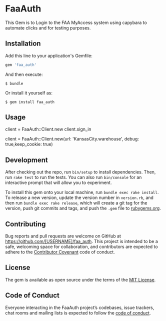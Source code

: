 # FaaAuth

This Gem is to Login to the FAA MyAccess system using capybara to automate clicks and for testing purposes.

## Installation

Add this line to your application's Gemfile:

```ruby
gem 'faa_auth'
```

And then execute:

    $ bundle

Or install it yourself as:

    $ gem install faa_auth

## Usage

client = FaaAuth::Client.new
client.sign_in

client = FaaAuth::Client.new(url: 'KansasCity.warehouse', debug: true,keep_cookie: true)



## Development

After checking out the repo, run `bin/setup` to install dependencies. Then, run `rake test` to run the tests. You can also run `bin/console` for an interactive prompt that will allow you to experiment.

To install this gem onto your local machine, run `bundle exec rake install`. To release a new version, update the version number in `version.rb`, and then run `bundle exec rake release`, which will create a git tag for the version, push git commits and tags, and push the `.gem` file to [rubygems.org](https://rubygems.org).

## Contributing

Bug reports and pull requests are welcome on GitHub at https://github.com/[USERNAME]/faa_auth. This project is intended to be a safe, welcoming space for collaboration, and contributors are expected to adhere to the [Contributor Covenant](http://contributor-covenant.org) code of conduct.

## License

The gem is available as open source under the terms of the [MIT License](http://opensource.org/licenses/MIT).

## Code of Conduct

Everyone interacting in the FaaAuth project’s codebases, issue trackers, chat rooms and mailing lists is expected to follow the [code of conduct](https://github.com/[USERNAME]/faa_auth/blob/master/CODE_OF_CONDUCT.md).
